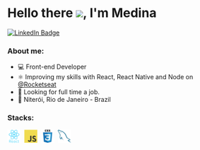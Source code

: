 # Hello there <img src="https://raw.githubusercontent.com/kaueMarques/kaueMarques/master/hi.gif" height="30px">, I'm Medina

<div id="badges">
  <a href="https://www.linkedin.com/in/eu-medina/">
    <img src="https://img.shields.io/badge/LinkedIn-blue?style=for-the-badge&logo=linkedin&logoColor=white" alt="LinkedIn Badge"/>
  </a>
</div>

### About me:

- 💻 Front-end Developer
- ⚛ Improving my skills with React, React Native and Node on [@Rocketseat](https://www.rocketseat.com.br/)
- 🔎 Looking for full time a job.
- 🚩 Niterói, Rio de Janeiro - Brazil

### Stacks:

<div>

<img src="https://github.com/devicons/devicon/blob/master/icons/react/react-original-wordmark.svg" title="React" alt="React " width="30" height="30"/>&nbsp;
<img src="https://github.com/devicons/devicon/blob/master/icons/javascript/javascript-original.svg" title="Javascript" alt="Javascript" width="30" height="30"/>&nbsp;
<img src="https://github.com/devicons/devicon/blob/master/icons/css3/css3-original-wordmark.svg" title="CSS" alt="CSS" width="30" height="30"/>&nbsp;
<img src="https://github.com/devicons/devicon/blob/master/icons/mysql/mysql-plain.svg" title="MySQL"  alt="MySQL" width="30" height="30"/>&nbsp;

</div>
